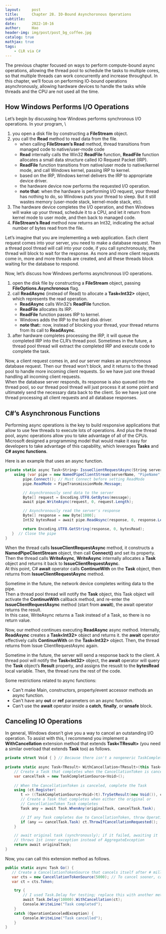 ```yaml
---
layout:     post
title:      Chapter 28. IO-Bound Asynchoronous Operations
subtitle:   
date:       2022-10-16
author:     Hao
header-img: img/post/post_bg_coffee.jpg
catalog: true
mathjax: true
tags:
    - CLR via C#
---
```


The previous chapter focused on ways to perform compute-bound async operations, allowing the thread pool to schedule the tasks to multiple cores, so that multiple threads can work concurrently and increase throughput. In this chapter, we’ll focus on performing IO-bound operations asynchronously, allowing hardware devices to handle the tasks while threads and the CPU are not used all the time.

## How Windows Performs I/O Operations

Let’s begin by discussing how Windows performs synchronous I/O operations. In your program, \
1) you open a disk file by constructing a **FileStream** object. 
2) you call the **Read** method to read data from the file. 
    + when calling **FileStream’s Read** method, thread transitions from managed code to native/user-mode code
    + **Read** internally calls the Win32 **ReadFile** function, **ReadFile** function allocates a small data structure called IO Request Packet (IRP).
    + **ReadFile** function transitions from native/user mode to native/kernel mode, and call Windows kernel, passing IRP to kernel.
    + based on the IRP, Windows kernel delivers the IRP to appropriate device driver.
    + the hardware device now performs the requested I/O operation.
    + **note that**: when the hardware is performing I/O request, your thread has nothing to do, so Windows puts your thread to sleep. But it still wastes memory (user-mode stack, kernel-mode stack, etc).
3) The hardware device completes the I/O operation, and then Windows will wake up your thread, schedule it to a CPU, and let it return from kernel mode to user mode, and then back to managed code.
4) **FileStream’s Read** method now returns an Int32, indicating the actual number of bytes read from the file.

Let’s imagine that you are implementing a web application. Each client request comes into your server, you need to make a database request. Then a thread pool thread will call into your code, if you call synchronously, the thread will block to wait for the response. As more and more client requests come in, more and more threads are created, and all these threads block waiting for the database to respond.

Now, let’s discuss how Windows performs asynchronous I/O operations.
1) open the disk file by constructing a **FileStream** object, passing **FileOptions.Asynchronous** flag.
2) call **ReadAsync** (instead of Read) to allocate a **Task\<Int32>** object, which represents the read operation.
    + **ReadAsync** calls Win32’s **ReadFile** function.
    + **ReadFile** allocates its IRP.
    + **ReadFile** function passes IRP to kernel.
    + Windows adds the IRP to the hard disk driver.
    + **note that:**: now, instead of blocking your thread, your thread returns from its call to **ReadAsync**.
3) after hardware completes processing the IRP, it will queue the completed IRP into the CLR’s thread pool. Sometimes in the future, a thread pool thread will extract the completed IRP and execute code to complete the task.

Now, a client request comes in, and our server makes an asynchronous database request. Then our thread won't block, and it returns to the thread pool to handle more incoming client requests. So we have just one thread handling all incoming client requests. \
When the database server responds, its response is also queued into the thread pool, so our thread pool thread will just process it at some point and ultimately send the necessary data back to the client. So we have just one thread processing all client requests and all database responses.

## C#’s Asynchronous Functions

Performing async operations is the key to build responsive applications that allow to use few threads to execute lots of operations. And plus the thread pool, async operations allow you to take advantage of all of the CPUs. \
Microsoft designed a programming model that would make it easy for developers to take advantage of this capability, which leverages **Tasks** and **C# async functions**.

Here is an example that uses an async function.

```c#
private static async Task<String> IssueClientRequestAsync(String serverName, String message) {
    using (var pipe = new NamedPipeClientStream(serverName, "PipeName", PipeDirection.InOut, PipeOptions.Asynchronous | PipeOptions.WriteThrough)) {
        pipe.Connect(); // Must Connect before setting ReadMode
        pipe.ReadMode = PipeTransmissionMode.Message;

        // Asynchronously send data to the server
        Byte[] request = Encoding.UTF8.GetBytes(message);
        await pipe.WriteAsync(request, 0, request.Length);

        // Asynchronously read the server's response
        Byte[] response = new Byte[1000];
        Int32 bytesRead = await pipe.ReadAsync(response, 0, response.Length);

        return Encoding.UTF8.GetString(response, 0, bytesRead);
   }  // Close the pipe
}
```

When the thread calls **IssueClientRequestAsync** method, it constructs a **NamedPipeClientStream** object, then call **Connect()** and set its property. \
Then the thread calls **WriteAsync**, **WriteAsync** internally allocates a **Task** object and returns it back to **IssueClientRequestAsync**. \
At this point, C# **await** operator calls **ContinueWith** on the **Task** object, then returns from **IssueClientRequestAsync** method.

Sometime in the future, the network device completes writing data to the pipe. \
Then a thread pool thread will notify the **Task** object, this Task object will activate the **ContinueWith** callback method, and re-enter the **IssueClientRequestAsync** method (start from **await**), the await operator returns the result. \
In this case, WriteAsync returns a Task instead of a Task<TResult>, so there is no return value.

Now, our method continues executing **ReadAsync** async method. Internally, **ReadAsync** creates a **Task\<Int32>** object and returns it. the **await** operator effectively calls **ContinueWith** on the **Task\<Int32>** object. Then, the thread returns from Issue­ ClientRequestAsync again.

Sometime in the future, the server will send a response back to the client. A thread pool will notify the **Task\<Int32>** object, the **await** operator will query the **Task** object’s **Result** property, and assigns the resuslt to the **bytesRead** local variable. Then, the thread runs the rest of the code.

Some restrictions related to async functions:
+ Can't make Main, constructors, property/event accessor methods an async function.
+ Can't have any **out** or **ref** parameters on an async function.
+ Can't use the **await** operator inside a **catch**, **finally**, or **unsafe** block.

## Canceling IO Operations

In general, Windows doesn’t give you a way to cancel an outstanding I/O operation. To assist with this, I recommend you implement a **WithCancellation** extension method that extends **Task\<TResult>** (you need a similar overload that extends **Task** too) as follows.

```c#
private struct Void { } // Because there isn't a non­generic TaskCompletionSource class.
      
private static async Task<TResult> WithCancellation<TResult>(this Task<TResult> originalTask, CancellationToken ct) {
    // Create a Task that completes when the CancellationToken is canceled
    var cancelTask = new TaskCompletionSource<Void>();
    
    // When the CancellationToken is canceled, complete the Task
    using (ct.Register(
       t => ((TaskCompletionSource<Void>)t).TrySetResult(new Void()), cancelTask)) {
       // Create a Task that completes when either the original or
       // CancellationToken Task completes
       Task any = await Task.WhenAny(originalTask, cancelTask.Task);

       // If any Task completes due to CancellationToken, throw OperationCanceledException
       if (any == cancelTask.Task) ct.ThrowIfCancellationRequested();
    }

    // await original task (synchronously); if it failed, awaiting it
    // throws 1st inner exception instead of AggregateException
    return await originalTask;
}
```

Now, you can call this extension method as follows.

```c#
public static async Task Go() {
   // Create a CancellationTokenSource that cancels itself after # milliseconds
   var cts = new CancellationTokenSource(5000); // To cancel sooner, call cts.Cancel()
   var ct = cts.Token;

    try {
        // I used Task.Delay for testing; replace this with another method that returns a Task
        await Task.Delay(10000).WithCancellation(ct);
        Console.WriteLine("Task completed");
    }
    catch (OperationCanceledException) {
        Console.WriteLine("Task cancelled");
    }
}
```

